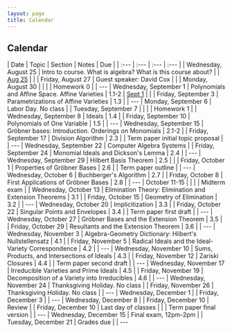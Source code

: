 ```yaml
---
layout: page
title: Calendar
---
```


## Calendar

| Date | Topic | Section | Notes | Due |
| :--- | :--- | :--- | :--- |
| Wednesday, August 25 | Intro to course. What is algebra? What is this course about? | | [Aug 25](https://drive.google.com/file/d/1-2Bsl5FBw7tsjLX3isTO9hgt8hH-WknH/view?usp=sharing) | |
| Friday, August 27 | Guest speaker: David Cox | |
| Monday, August 30 | | | | Homework 0 |
| ---
| Wednesday, September 1 | Polynomials and Affine Space. Affine Varieties | 1.1-2 | [Sept 1](https://drive.google.com/file/d/1xq_VqrRuH6qFU4GoK0dd4leZceI1-MIn/view?usp=sharing) | |
| Friday, September 3 | Parametrizations of Affine Varieties | 1.3 |
| ---
| Monday, September 6 | Labor Day. No class |
| Tuesday, September 7 | | | | Homework 1 |
| Wednesday, September 8 | Ideals | 1.4 |
| Friday, September 10 | Polynomials of One Variable | 1.5 |
| ---
| Wednesday, September 15 | Gröbner bases: Introduction. Orderings on Monomials | 2.1-2 |
| Friday, September 17 | Division Algorithm | 2.3 | | Term paper initial topic proposal |
| ---
| Wednesday, September 22 | Computer Algebra Systems |
| Friday, September 24 | Monomial Ideals and Dickson's Lemma | 2.4 |
| ---
| Wednesday, September 29 | Hilbert Basis Theorem | 2.5 | |
| Friday, October 1 | Properties of Gröbner Bases | 2.6 | | Term paper outline |
| ---
| Wednesday, October 6 | Buchberger's Algorithm | 2.7 |
| Friday, October 8 | First Applications of Gröbner Bases | 2.8 |
| ---
| October 11-15 | | | | Midterm exam |
| Wednesday, October 13 | Elimination Theory: Elimination and Extension Theorems | 3.1 |
| Friday, October 15 | Geometry of Elimination | 3.2 |
| ---
| Wednesday, October 20 | Implicitization | 3.3 |
| Friday, October 22 | Singular Points and Envelopes | 3.4 | | Term paper first draft |
| ---
| Wednesday, October 27 | Gröbner Bases and the Extension Theorem | 3.5 |
| Friday, October 29 | Resultants and the Extension Theorem | 3.6 |
| ---
| Wednesday, November 3 | Algebra-Geometry Dictionary: Hilbert's Nullstellensatz | 4.1 |
| Friday, November 5 | Radical Ideals and the Ideal-Variety Correspondence | 4.2 |
| ---
| Wednesday, November 10 | Sums, Products, and Intersections of Ideals | 4.3 |
| Friday, November 12 | Zariski Closures | 4.4 | | Term paper second draft |
| ---
| Wednesday, November 17 | Irreducible Varieties and Prime Ideals | 4.5 |
| Friday, November 19 | Decomposition of a Variety into Irreducibles | 4.6 |
| ---
| Wednesday, November 24 | Thanksgiving Holiday. No class |
| Friday, November 26 | Thanksgiving Holiday. No class |
| ---
| Wednesday, December 1 |
| Friday, December 3 |
| ---
| Wednesday, December 8 |
| Friday, December 10 | Review |
| Friday, December 10 | Last day of classes | | | Term paper final version |
| ---
| Wednesday, December 15 | Final exam, 12pm-2pm |
| Tuesday, December 21 | Grades due |
| ---
